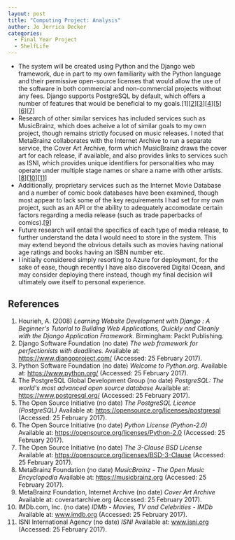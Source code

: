```yaml
---
layout: post
title: "Computing Project: Analysis"
author: Jo Jerrica Decker
categories:
  - Final Year Project
  - ShelfLife
---
```


* The system will be created using Python and the Django web framework, due in part to my own familiarity with the Python language and their permissive open-source licenses that would allow the use of the software in both commercial and non-commercial projects without any fees. Django supports PostgreSQL by default, which offers a number of features that would be beneficial to my goals.[1][[2]][[3]][[4]][[5]][[6]][[7]]
* Research of other similar services has included services such as MusicBrainz, which does acheive a lot of similar goals to my own project, though remains strictly focused on music releases. I noted that MetaBrainz collaborates with the Internet Archive to run a separate service, the Cover Art Archive, form which MusicBrainz draws the cover art for each release, if available, and also provides links to services such as ISNI, which provides unique identifiers for personalities who may operate under multiple stage names or share a name with other artists.[[8]][[10]][[11]]
* Additionally, proprietary services such as the Internet Movie Database and a number of comic book databases have been examined, though most appear to lack some of the key requirements I had set for my own project, such as an API or the ability to adequately accomodate certain factors regarding a media release (such as trade paperbacks of comics).[[9]]
* Future research will entail the specifics of each type of media release, to further understand the data I would need to store in the system. This may extend beyond the obvious details such as movies having national age ratings and books having an ISBN number etc.
* I initially considered simply resorting to Azure for deployment, for the sake of ease, though recently I have also discovered Digital Ocean, and may consider deploying there instead, though my final decision will ultimately owe itself to personal experience.

## References

1. Hourieh, A. (2008) *Learning Website Development with Django : A Beginner's Tutorial to Building Web Applications, Quickly and Cleanly with the Django Application Framework.* Birmingham: Packt Publishing.
2. Django Software Foundation (no date) *The web framework for perfectionists with deadlines.* Available at: https://www.djangoproject.com/ (Accessed: 25 February 2017).
3. Python Software Foundation (no date) *Welcome to Python.org.* Available at: https://www.python.org/ (Accessed: 25 February 2017).
4. The PostgreSQL Global Development Group (no date) *PostgreSQL: The world's most advanced open source database* Available at: https://www.postgresql.org/ (Accessed: 25 February 2017).
5. The Open Source Initiative (no date) *The PostgreSQL Licence (PostgreSQL)* Available at: https://opensource.org/licenses/postgresql (Accessed: 25 February 2017).
6. The Open Source Initiative (no date) *Python License (Python-2.0)* Available at: https://opensource.org/licenses/Python-2.0 (Accessed: 25 February 2017).
7. The Open Source Initiative (no date) *The 3-Clause BSD License* Available at: https://opensource.org/licenses/BSD-3-Clause (Accessed: 25 February 2017).
8. MetaBrainz Foundation (no date) *MusicBrainz - The Open Music Encyclopedia* Available at: https://musicbrainz.org (Accessed: 25 February 2017).
9. MetaBrainz Foundation, Internet Archive (no date) *Cover Art Archive* Available at: coverartarchive.org (Accessed: 25 February 2017).
10. IMDb.com, Inc. (no date) *IDMb - Movies, TV and Celebrities - IMDb* Available at: www.imdb.org (Accessed: 25 February 2017).
11. ISNI International Agency (no date) *ISNI* Available at: www.isni.org (Accessed: 25 February 2017).

[2]: https://www.djangoproject.com/
[3]: https://www.python.org/
[4]: https://www.postgresql.org/
[5]: https://opensource.org/licenses/postgresql
[6]: https://opensource.org/licenses/Python-2.0
[7]: https://opensource.org/licenses/BSD-3-Clause
[8]: https://musicbrainz.org
[9]: coverartarchive.org
[10]: www.imdb.org
[11]: www.isni.org

